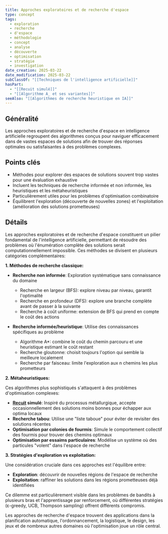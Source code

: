 ```yaml
---
title: Approches exploratoires et de recherche d'espace
type: concept
tags:
  - exploration
  - recherche
  - d'espace
  - méthodologie
  - concept
  - analyse
  - découverte
  - optimisation
  - stratégie
  - investigation
date_creation: 2025-03-22
date_modification: 2025-03-22
subClassOf: "[[Techniques de l'intelligence artificielle]]"
hasPart:
  - "[[Recuit simulé]]"
  - "[[Algorithme A_ et ses variantes]]"
seeAlso: "[[Algorithmes de recherche heuristique en IA]]"
---
```

## Généralité

Les approches exploratoires et de recherche d'espace en intelligence artificielle regroupent des algorithmes conçus pour naviguer efficacement dans de vastes espaces de solutions afin de trouver des réponses optimales ou satisfaisantes à des problèmes complexes.

## Points clés

- Méthodes pour explorer des espaces de solutions souvent trop vastes pour une évaluation exhaustive
- Incluent les techniques de recherche informée et non informée, les heuristiques et les métaheuristiques
- Particulièrement utiles pour les problèmes d'optimisation combinatoire
- Équilibrent l'exploration (découverte de nouvelles zones) et l'exploitation (amélioration des solutions prometteuses)

## Détails

Les approches exploratoires et de recherche d'espace constituent un pilier fondamental de l'intelligence artificielle, permettant de résoudre des problèmes où l'énumération complète des solutions serait computationnellement impossible. Ces méthodes se divisent en plusieurs catégories complémentaires:

**1. Méthodes de recherche classique:**

- **Recherche non informée**: Exploration systématique sans connaissance du domaine
  - Recherche en largeur (BFS): explore niveau par niveau, garantit l'optimalité
  - Recherche en profondeur (DFS): explore une branche complète avant de passer à la suivante
  - Recherche à coût uniforme: extension de BFS qui prend en compte le coût des actions

- **Recherche informée/heuristique**: Utilise des connaissances spécifiques au problème
  - Algorithme A*: combine le coût du chemin parcouru et une heuristique estimant le coût restant
  - Recherche gloutonne: choisit toujours l'option qui semble la meilleure localement
  - Recherche par faisceau: limite l'exploration aux n chemins les plus prometteurs

**2. Métaheuristiques:**

Ces algorithmes plus sophistiqués s'attaquent à des problèmes d'optimisation complexes:

- **[Recuit](https://fr.wikipedia.org/wiki/Recuit) simulé**: Inspiré du processus métallurgique, accepte occasionnellement des solutions moins bonnes pour échapper aux optima locaux
- **Recherche tabou**: Utilise une "liste taboue" pour éviter de revisiter des solutions récentes
- **Optimisation par colonies de fourmis**: Simule le comportement collectif des fourmis pour trouver des chemins optimaux
- **Optimisation par essaims particulaires**: Modélise un système où des particules "volent" dans l'espace de recherche

**3. Stratégies d'exploration vs exploitation:**

Une considération cruciale dans ces approches est l'équilibre entre:
- **Exploration**: découvrir de nouvelles régions de l'espace de recherche
- **Exploitation**: raffiner les solutions dans les régions prometteuses déjà identifiées

Ce dilemme est particulièrement visible dans les problèmes de bandits à plusieurs bras et l'apprentissage par renforcement, où différentes stratégies (ε-greedy, UCB, Thompson sampling) offrent différents compromis.

Les approches de recherche d'espace trouvent des applications dans la planification automatique, l'ordonnancement, la logistique, le design, les jeux et de nombreux autres domaines où l'optimisation joue un rôle central.
